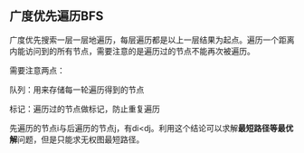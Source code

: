 ## 广度优先遍历BFS

广度优先搜索一层一层地遍历，每层遍历都是以上一层结果为起点。遍历一个距离内能访问到的所有节点，需要注意的是遍历过的节点不能再次被遍历。

需要注意两点：

队列：用来存储每一轮遍历得到的节点

标记：遍历过的节点做标记，防止重复遍历



先遍历的节点i与后遍历的节点j，有di<dj。利用这个结论可以求解**最短路径等最优解**问题，但是只能求无权图最短路径。